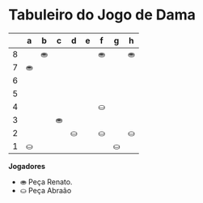 # Tabuleiro do Jogo de Dama

|   | a | b | c | d | e | f | g | h |
|---|---|---|---|---|---|---|---|---|
| 8 |   | ⛂ |   |  |   | ⛂ |   | ⛂ |
| 7 | ⛂ |   |  |   |  |   |  |   |
| 6 |   |  |   |  |   |  |   |  |
| 5 |   |   |   |   |    |   |   |   |
| 4 |   |    || | |⛀  |    |    |  
| 3 |  |   | ⛂|   |   |   | |   |
| 2 |   |  |   | ⛀|   | ⛀ |   | ⛀ |
| 1 | ⛀ |   |  |   |  |   | ⛀ |   |

**Jogadores**

- ⛂ Peça Renato.
- ⛀ Peça Abraão